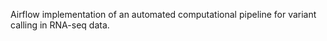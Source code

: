 Airflow implementation of an automated computational pipeline for variant calling in RNA-seq data. 
